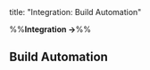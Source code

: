 <frontmatter>
title: "Integration: Build Automation"
</frontmatter>

<link rel="stylesheet" href="{{baseUrl}}/css/textbook.css">

<div class="website-content" id="all">

%%**Integration →**%%

## Build Automation

<div id="main">

<include src="what/embed.md" boilerplate  />
<include src="continuousIntegrationDeployment/embed.md" boilerplate  />

</div>

</div>
